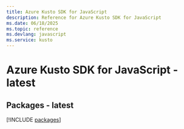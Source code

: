 ```yaml
---
title: Azure Kusto SDK for JavaScript
description: Reference for Azure Kusto SDK for JavaScript
ms.date: 06/18/2025
ms.topic: reference
ms.devlang: javascript
ms.service: kusto
---
```

# Azure Kusto SDK for JavaScript - latest
## Packages - latest
[!INCLUDE [packages](kusto-index.md)]